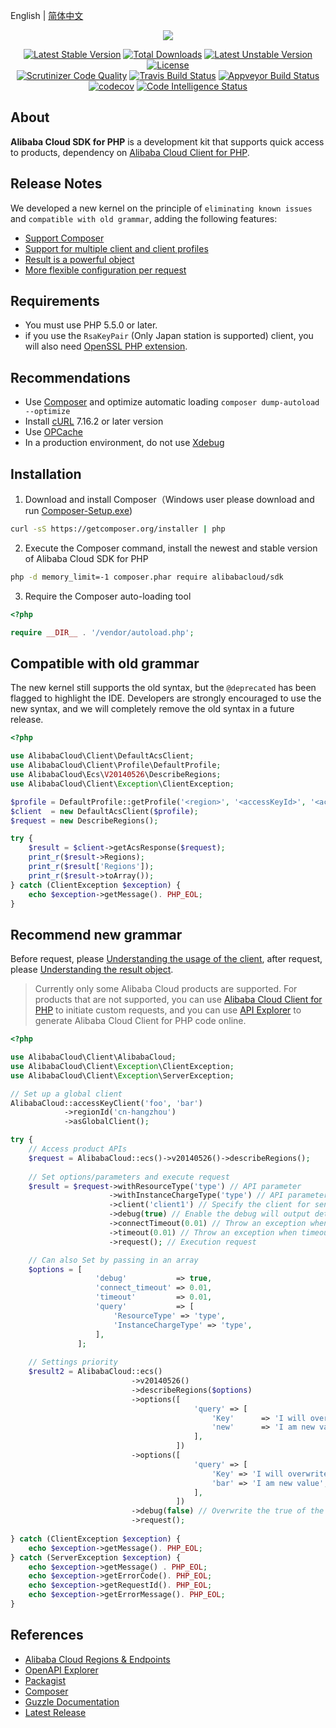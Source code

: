 English | [简体中文](./README-CN.md)


<p align="center"><img src="./src/AlibabaCloud.svg"></p>
<p align="center">
<a href="https://packagist.org/packages/alibabacloud/sdk"><img src="https://poser.pugx.org/alibabacloud/sdk/v/stable" alt="Latest Stable Version"></a>
<a href="https://packagist.org/packages/alibabacloud/sdk"><img src="https://poser.pugx.org/alibabacloud/sdk/downloads" alt="Total Downloads"></a>
<a href="https://packagist.org/packages/alibabacloud/sdk"><img src="https://poser.pugx.org/alibabacloud/sdk/v/unstable" alt="Latest Unstable Version"></a>
<a href="https://packagist.org/packages/alibabacloud/sdk"><img src="https://poser.pugx.org/alibabacloud/sdk/license" alt="License"></a>
<br/>
<a href="https://scrutinizer-ci.com/g/aliyun/openapi-sdk-php"><img src="https://scrutinizer-ci.com/g/aliyun/openapi-sdk-php/badges/quality-score.png" alt="Scrutinizer Code Quality"></a>
<a href="https://travis-ci.org/aliyun/openapi-sdk-php"><img src="https://travis-ci.org/aliyun/openapi-sdk-php.svg?branch=master" alt="Travis Build Status"></a>
<a href="https://ci.appveyor.com/project/songshenzong/openapi-sdk-php/branch/master"><img src="https://ci.appveyor.com/api/projects/status/ttsf2ugc88dqyn1o/branch/master?svg=true" alt="Appveyor Build Status"></a>
<a href="https://codecov.io/gh/aliyun/openapi-sdk-php"><img src="https://codecov.io/gh/aliyun/openapi-sdk-php/branch/master/graph/badge.svg" alt="codecov"></a>
<a href="https://scrutinizer-ci.com/code-intelligence"><img src="https://scrutinizer-ci.com/g/aliyun/openapi-sdk-php/badges/code-intelligence.svg" alt="Code Intelligence Status"></a>
</p> 


## About
**Alibaba Cloud SDK for PHP** is a development kit that supports quick access to products, dependency on [Alibaba Cloud Client for PHP][client].


## Release Notes
We developed a new kernel on the principle of `eliminating known issues` and `compatible with old grammar`, adding the following features:
- [Support Composer][packagist]
- [Support for multiple client and client profiles][clients]
- [Result is a powerful object][result]
- [More flexible configuration per request][request]


## Requirements
- You must use PHP 5.5.0 or later.
- if you use the `RsaKeyPair` (Only Japan station is supported) client, you will also need [OpenSSL PHP extension][OpenSSL]. 


## Recommendations
- Use [Composer][composer] and optimize automatic loading `composer dump-autoload --optimize`
- Install [cURL][cURL] 7.16.2 or later version
- Use [OPCache][OPCache]
- In a production environment, do not use [Xdebug][xdebug]


## Installation
1. Download and install Composer（Windows user please download and run [Composer-Setup.exe](https://getcomposer.org/Composer-Setup.exe))
```bash
curl -sS https://getcomposer.org/installer | php
```

2. Execute the Composer command, install the newest and stable version of Alibaba Cloud SDK for PHP
```bash
php -d memory_limit=-1 composer.phar require alibabacloud/sdk
```

3. Require the Composer auto-loading tool
```php
<?php

require __DIR__ . '/vendor/autoload.php'; 
```


## Compatible with old grammar
The new kernel still supports the old syntax, but the `@deprecated` has been flagged to highlight the IDE. Developers are strongly encouraged to use the new syntax, and we will completely remove the old syntax in a future release.


```php
<?php

use AlibabaCloud\Client\DefaultAcsClient;
use AlibabaCloud\Client\Profile\DefaultProfile;
use AlibabaCloud\Ecs\V20140526\DescribeRegions;
use AlibabaCloud\Client\Exception\ClientException;

$profile = DefaultProfile::getProfile('<region>', '<accessKeyId>', '<accessKeySecret>');
$client  = new DefaultAcsClient($profile);
$request = new DescribeRegions();

try {
    $result = $client->getAcsResponse($request);
    print_r($result->Regions);
    print_r($result['Regions']);
    print_r($result->toArray());
} catch (ClientException $exception) {
    echo $exception->getMessage(). PHP_EOL;
}
```


## Recommend new grammar
Before request, please [Understanding the usage of the client][client], after request, please [Understanding the result object][result].

> Currently only some Alibaba Cloud products are supported. For products that are not supported, you can use [Alibaba Cloud Client for PHP][request] to initiate custom requests, and you can use [API Explorer](https://api.aliyun.com) to generate Alibaba Cloud Client for PHP code online.

```php
<?php

use AlibabaCloud\Client\AlibabaCloud;
use AlibabaCloud\Client\Exception\ClientException;
use AlibabaCloud\Client\Exception\ServerException;

// Set up a global client
AlibabaCloud::accessKeyClient('foo', 'bar')
            ->regionId('cn-hangzhou')
            ->asGlobalClient();

try {
    // Access product APIs
    $request = AlibabaCloud::ecs()->v20140526()->describeRegions();
    
    // Set options/parameters and execute request
    $result = $request->withResourceType('type') // API parameter
                      ->withInstanceChargeType('type') // API parameter
                      ->client('client1') // Specify the client for send
                      ->debug(true) // Enable the debug will output detailed information
                      ->connectTimeout(0.01) // Throw an exception when Connection timeout 
                      ->timeout(0.01) // Throw an exception when timeout 
                      ->request(); // Execution request

    // Can also Set by passing in an array
    $options = [
                   'debug'           => true,
                   'connect_timeout' => 0.01,
                   'timeout'         => 0.01,
                   'query'           => [
                       'ResourceType' => 'type',
                       'InstanceChargeType' => 'type',
                   ],
               ];
    
    // Settings priority
    $result2 = AlibabaCloud::ecs()
                           ->v20140526()
                           ->describeRegions($options)
                           ->options([
                                         'query' => [
                                             'Key'      => 'I will overwrite this value in constructor',
                                             'new'      => 'I am new value',
                                         ],
                                     ])
                           ->options([
                                         'query' => [
                                             'Key' => 'I will overwrite the previous value',
                                             'bar' => 'I am new value',
                                         ],
                                     ])
                           ->debug(false) // Overwrite the true of the former
                           ->request();
    
} catch (ClientException $exception) {
    echo $exception->getMessage(). PHP_EOL;
} catch (ServerException $exception) {
    echo $exception->getMessage() . PHP_EOL;
    echo $exception->getErrorCode(). PHP_EOL;
    echo $exception->getRequestId(). PHP_EOL;
    echo $exception->getErrorMessage(). PHP_EOL;
}
```


## References
* [Alibaba Cloud Regions & Endpoints][endpoints]
* [OpenAPI Explorer][open-api]
* [Packagist][packagist]
* [Composer][composer]
* [Guzzle Documentation][guzzle-docs]
* [Latest Release][latest-release]


[open-api]: https://api.alibabacloud.com
[latest-release]: https://github.com/aliyun/openapi-sdk-php
[guzzle-docs]: http://docs.guzzlephp.org/en/stable/request-options.html
[composer]: http://getcomposer.org
[packagist]: https://packagist.org/packages/alibabacloud/sdk
[client]: https://github.com/aliyun/openapi-sdk-php-client#alibaba-cloud-client-for-php
[clients]: https://github.com/aliyun/openapi-sdk-php-client#client
[request]: https://github.com/aliyun/openapi-sdk-php-client#request
[result]: https://github.com/aliyun/openapi-sdk-php-client#result
[ak]: https://usercenter.console.aliyun.com/?spm=5176.doc52740.2.3.QKZk8w#/manage/ak
[home]: https://home.console.aliyun.com/?spm=5176.doc52740.2.4.QKZk8w
[cURL]: http://php.net/manual/en/book.curl.php
[OPCache]: http://php.net/manual/en/book.opcache.php
[xdebug]: http://xdebug.org
[OpenSSL]: http://php.net/manual/en/book.openssl.php
[aliyun]: https://www.aliyun.com
[alibabacloud]: https://www.alibabacloud.com
[request]: https://github.com/aliyun/openapi-sdk-php-client/blob/master/README.md#request
[endpoints]: https://developer.aliyun.com/endpoints
